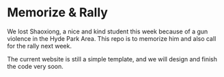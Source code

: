 # Memorize & Rally

We lost Shaoxiong, a nice and kind student this week because of a gun violence in the Hyde Park Area. This repo is to memorize him and also call for the rally next week.

The current website is still a simple template, and we will design and finish the code very soon.